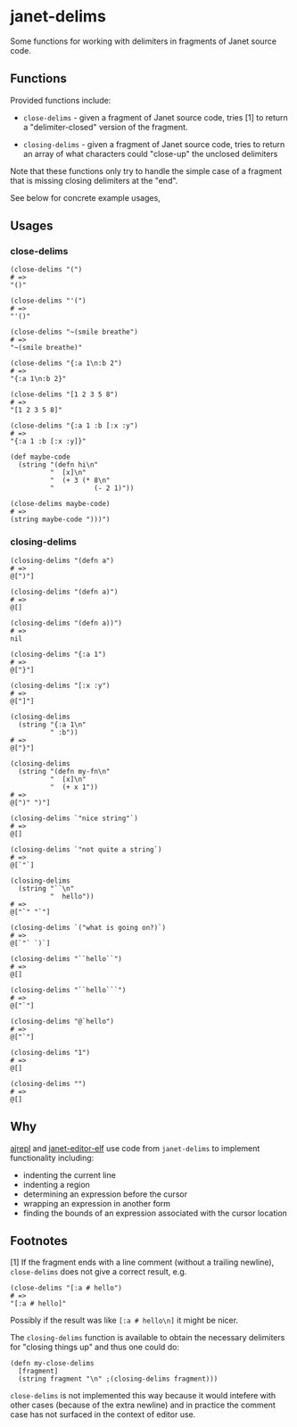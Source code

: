 # janet-delims

Some functions for working with delimiters in fragments of Janet
source code.

## Functions

Provided functions include:

* `close-delims` - given a fragment of Janet source code, tries [1] to
  return a "delimiter-closed" version of the fragment.

* `closing-delims` - given a fragment of Janet source code, tries to
  return an array of what characters could "close-up" the unclosed
  delimiters

Note that these functions only try to handle the simple case of a
fragment that is missing closing delimiters at the "end".

See below for concrete example usages,

## Usages

### close-delims


```janet
(close-delims "(")
# =>
"()"

(close-delims "'(")
# =>
"'()"

(close-delims "~(smile breathe")
# =>
"~(smile breathe)"

(close-delims "{:a 1\n:b 2")
# =>
"{:a 1\n:b 2}"

(close-delims "[1 2 3 5 8")
# =>
"[1 2 3 5 8]"

(close-delims "{:a 1 :b [:x :y")
# =>
"{:a 1 :b [:x :y]}"

(def maybe-code
  (string "(defn hi\n"
          "  [x]\n"
          "  (+ 3 (* 8\n"
          "          (- 2 1)"))

(close-delims maybe-code)
# =>
(string maybe-code ")))")
```

### closing-delims

```janet
(closing-delims "(defn a")
# =>
@[")"]

(closing-delims "(defn a)")
# =>
@[]

(closing-delims "(defn a))")
# =>
nil

(closing-delims "{:a 1")
# =>
@["}"]

(closing-delims "[:x :y")
# =>
@["]"]

(closing-delims
  (string "{:a 1\n"
          " :b"))
# =>
@["}"]

(closing-delims
  (string "(defn my-fn\n"
          "  [x]\n"
          "  (+ x 1"))
# =>
@[")" ")"]

(closing-delims `"nice string"`)
# =>
@[]

(closing-delims `"not quite a string`)
# =>
@[`"`]

(closing-delims
  (string "``\n"
          "  hello"))
# =>
@["`" "`"]

(closing-delims `("what is going on?)`)
# =>
@[`"` `)`]

(closing-delims "``hello``")
# =>
@[]

(closing-delims "``hello```")
# =>
@["`"]

(closing-delims "@`hello")
# =>
@["`"]

(closing-delims "1")
# =>
@[]

(closing-delims "")
# =>
@[]
```

## Why

[ajrepl](https://github.com/sogaiu/ajrepl) and
[janet-editor-elf](https://github.com/sogaiu/janet-editor-elf) use
code from `janet-delims` to implement functionality including:

* indenting the current line
* indenting a region
* determining an expression before the cursor
* wrapping an expression in another form
* finding the bounds of an expression associated with the cursor
  location

## Footnotes

[1] If the fragment ends with a line comment (without a trailing
newline), `close-delims` does not give a correct result, e.g.

```janet
(close-delims "[:a # hello")
# =>
"[:a # hello]"
```

Possibly if the result was like `[:a # hello\n]` it might be nicer.

The `closing-delims` function is available to obtain the necessary
delimiters for "closing things up" and thus one could do:

```janet
(defn my-close-delims
  [fragment]
  (string fragment "\n" ;(closing-delims fragment)))
```

`close-delims` is not implemented this way because it would intefere
with other cases (because of the extra newline) and in practice the
comment case has not surfaced in the context of editor use.

